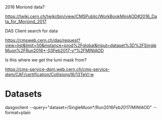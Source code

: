 2016 Moriond data?

https://twiki.cern.ch/twiki/bin/view/CMSPublic/WorkBookMiniAOD#2016_Data_for_Moriond_2017

DAS Client search for data

https://cmsweb.cern.ch/das/request?view=list&limit=50&instance=prod%2Fglobal&input=dataset%3D%2FSingleMuon%2FRun2016*-03Feb2017-v*%2FMINIAOD

Is this where we get the lumi mask from?

https://cms-service-dqm.web.cern.ch/cms-service-dqm/CAF/certification/Collisions16/13TeV/:w




# Datasets

dasgoclient --query="dataset=/SingleMuon*/Run2016*Feb2017*/MINIAOD" --format=plain

